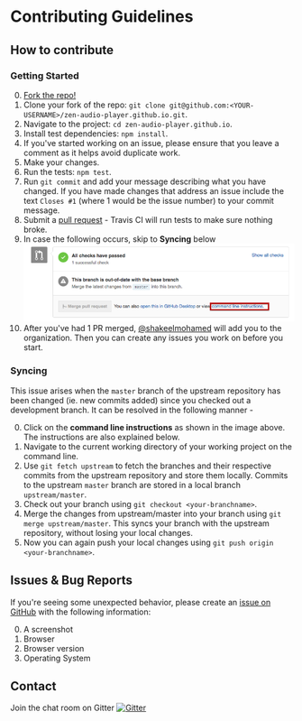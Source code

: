 # Contributing Guidelines

## How to contribute

### Getting Started

0. [Fork the repo!](https://github.com/zen-audio-player/zen-audio-player.github.io#fork-destination-box)
0. Clone your fork of the repo: `git clone git@github.com:<YOUR-USERNAME>/zen-audio-player.github.io.git`.
0. Navigate to the project: `cd zen-audio-player.github.io`.
0. Install test dependencies: `npm install`.
0. If you've started working on an issue, please ensure that you leave a comment as it helps avoid duplicate work.
0. Make your changes.
0. Run the tests: `npm test`.
0. Run `git commit` and add your message describing what you have changed. If you have made changes that address an issue include the text `Closes #1` (where 1 would be the issue number) to your commit message.
0. Submit a [pull request](https://github.com/zen-audio-player/zen-audio-player.github.io/pulls) - Travis CI will run tests to make sure nothing broke.
0. In case the following occurs, skip to **Syncing** below  
![out of sync](/.github/outofsync.png)
0. After you've had 1 PR merged, [@shakeelmohamed](http://github.com/shakeelmohamed) will add you to the organization. Then you can create any issues you work on before you start.

### Syncing  

This issue arises when the `master` branch of the upstream repository has been changed (ie. new commits added) since you checked out a development branch. It can be resolved in the following manner -  
  
0. Click on the **command line instructions**  as shown in the image above. The instructions are also explained below.  
0. Navigate to the current working directory of your working project on the command line.  
0. Use `git fetch upstream` to fetch the branches and their respective commits from the upstream repository and store them locally. Commits to the upstream `master` branch are stored in a local branch `upstream/master`.  
0. Check out your branch using `git checkout <your-branchname>`.  
0. Merge the changes from upstream/master into your branch using `git merge upstream/master`. This syncs your branch with the upstream repository, without losing your local changes.  
0. Now you can again push your local changes using `git push origin <your-branchname>`.

## Issues & Bug Reports

If you're seeing some unexpected behavior, please create an [issue on GitHub](https://github.com/zen-audio-player/zen-audio-player.github.io/issues) with the following information:

0. A screenshot
0. Browser
0. Browser version
0. Operating System

## Contact

Join the chat room on Gitter
[![Gitter](https://badges.gitter.im/Join%20Chat.svg)](https://gitter.im/zen-audio-player/zen-audio-player.github.io?utm_source=badge&utm_medium=badge&utm_campaign=pr-badge)
